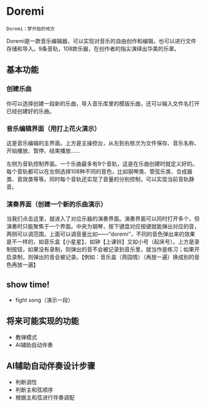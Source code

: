 # Doremi
`Doremi：梦开始的地方`

Doremi是一款音乐编辑器，可以实现对音乐的自由创作和编辑，也可以进行文件存储和导入。9条音轨，108款乐器，在创作者的指尖演绎出华美的乐章。

## 基本功能
### 创建乐曲
你可以选择创建一段新的乐曲，导入音乐库里的模版乐曲，还可以输入文件名打开已经创建好的乐曲。

### 音乐编辑界面（用打上花火演示）
这是音乐编辑的主界面。上方是主操控台，从左到右依次为文件保存、音乐名称、开始播放、暂停、结束播放……

左侧为音轨控制界面。一个乐曲最多有9个音轨，这是在乐曲创建时就定义好的。每个音轨都可以在左侧选择108种不同的音色，比如钢琴类、管弦乐类、合成器类、音效类等等。同时每个音轨还实现了音量的分别控制，可以实现当前音轨静音。

### 演奏界面（创建一个新的乐曲演示）
当我们点击这里，就进入了对应乐器的演奏界面。演奏界面可以同时打开多个，但演奏时只能聚焦于一个界面。中央为钢琴，按下键盘对应按键就能弹出对应的音，两侧可以调范围，上面可以调音量比如——“doremi”，不同的音色弹出来的效果是不一样的，如音乐盒【小星星】，如钟【上课铃】又如小号（起床号）。上方是录制按钮，如果没有录制，则弹出的音不会被记录到音乐里，就当作是练习；如果开启录制，则弹出的音会被记录。【例如：音乐盒（燕园情）（再放一遍）换成别的音色再放一遍】

## show time!
* fight song（演示一段）

## 将来可能实现的功能
* 教弹模式
* AI辅助自动伴奏

## AI辅助自动伴奏设计步骤
* 判断调性
* 判断主和弦顺序
* 根据主和弦进行伴奏调配

